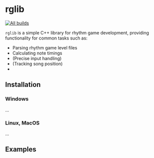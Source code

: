 # rglib

[![All builds](https://github.com/vsieplus/rglib/actions/workflows/cmake-multi-platform.yml/badge.svg)](https://github.com/vsieplus/rglib/actions/workflows/cmake-multi-platform.yml)

`rglib` is a simple C++ library for rhythm game development, providing functionality for common tasks such as:

* Parsing rhythm game level files
* Calculating note timings
* (Precise input handling)
* (Tracking song position)
* 

## Installation

### Windows

...

### Linux, MacOS

...

## Examples

```cpp

```

